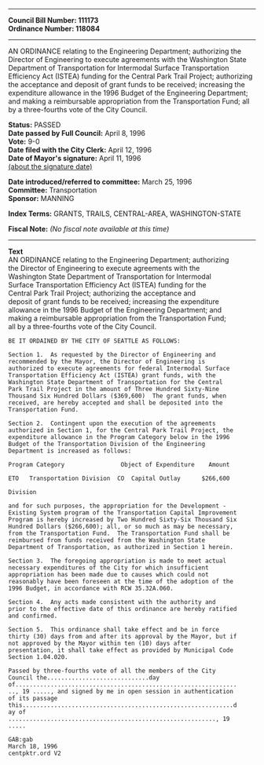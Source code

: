 * * * * *  
  
**Council Bill Number: [](#h0)[](#h2)111173**   
**Ordinance Number: 118084**  
  
* * * * *  
  
AN ORDINANCE relating to the Engineering Department; authorizing the Director of Engineering to execute agreements with the Washington State Department of Transportation for Intermodal Surface Transportation Efficiency Act (ISTEA) funding for the Central Park Trail Project; authorizing the acceptance and deposit of grant funds to be received; increasing the expenditure allowance in the 1996 Budget of the Engineering Department; and making a reimbursable appropriation from the Transportation Fund; all by a three-fourths vote of the City Council.  
  
**Status:** PASSED   
**Date passed by Full Council:** April 8, 1996   
**Vote:** 9-0   
**Date filed with the City Clerk:** April 12, 1996   
**Date of Mayor's signature:** April 11, 1996   
[(about the signature date)](/~public/approvaldate.htm)   
  
  
**Date introduced/referred to committee:** March 25, 1996   
**Committee:** Transportation   
**Sponsor:** MANNING   
  
**Index Terms:** GRANTS, TRAILS, CENTRAL-AREA, WASHINGTON-STATE  
  
**Fiscal Note:** *(No fiscal note available at this time)*  
  
* * * * *  
  
**Text**  
    AN ORDINANCE relating to the Engineering Department; authorizing  
    the Director of Engineering to execute agreements with the  
    Washington State Department of Transportation for Intermodal  
    Surface Transportation Efficiency Act (ISTEA) funding for the  
    Central Park Trail Project; authorizing the acceptance and  
    deposit of grant funds to be received; increasing the expenditure  
    allowance in the 1996 Budget of the Engineering Department; and  
    making a reimbursable appropriation from the Transportation Fund;  
    all by a three-fourths vote of the City Council.  
  
    BE IT ORDAINED BY THE CITY OF SEATTLE AS FOLLOWS:  
  
    Section 1.  As requested by the Director of Engineering and  
    recommended by the Mayor, the Director of Engineering is  
    authorized to execute agreements for federal Intermodal Surface  
    Transportation Efficiency Act (ISTEA) grant funds, with the  
    Washington State Department of Transportation for the Central  
    Park Trail Project in the amount of Three Hundred Sixty-Nine  
    Thousand Six Hundred Dollars ($369,600)  The grant funds, when  
    received, are hereby accepted and shall be deposited into the  
    Transportation Fund.  
  
    Section 2.  Contingent upon the execution of the agreements  
    authorized in Section 1, for the Central Park Trail Project, the  
    expenditure allowance in the Program Category below in the 1996  
    Budget of the Transportation Division of the Engineering  
    Department is increased as follows:  
  
    Program Category                Object of Expenditure    Amount  
  
    ETO   Transportation Division  CO  Capital Outlay      $266,600  
  
    Division  
  
    and for such purposes, the appropriation for the Development -  
    Existing System program of the Transportation Capital Improvement  
    Program is hereby increased by Two Hundred Sixty-Six Thousand Six  
    Hundred Dollars ($266,600); all, or so much as may be necessary,  
    from the Transportation Fund.  The Transportation Fund shall be  
    reimbursed from funds received from the Washington State  
    Department of Transportation, as authorized in Section 1 herein.  
  
    Section 3.  The foregoing appropriation is made to meet actual  
    necessary expenditures of the City for which insufficient  
    appropriation has been made due to causes which could not  
    reasonably have been foreseen at the time of the adoption of the  
    1996 Budget, in accordance with RCW 35.32A.060.  
  
    Section 4.  Any acts made consistent with the authority and  
    prior to the effective date of this ordinance are hereby ratified  
    and confirmed.  
  
    Section 5.  This ordinance shall take effect and be in force  
    thirty (30) days from and after its approval by the Mayor, but if  
    not approved by the Mayor within ten (10) days after  
    presentation, it shall take effect as provided by Municipal Code  
    Section 1.04.020.  
  
    Passed by three-fourths vote of all the members of the City  
    Council the.............................day  
    of...............................................................  
    .., 19 ....., and signed by me in open session in authentication  
    of its passage  
    this............................................................d  
    ay of  
    ..........................................................., 19  
    .....  
  
    GAB:gab  
    March 18, 1996  
    centpktr.ord V2  
